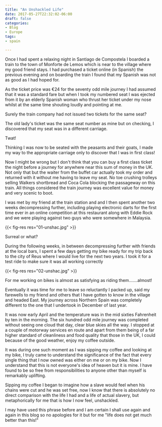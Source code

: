 ```yaml
---
title: "An Unshackled Life"
date: 2017-05-27T22:32:02-06:00
draft: false
categories:
- Blog
- Europe
tags:
- spain

---
```

Once I had spent a relaxing night in Santiago de Compostela I boarded a train to the town of Monforte de Lemos which is near to the village where my good friend stays. I had purchased a ticket online (in Spanish) the previous evening and on boarding the train I found that my Spanish was not as good as I had hoped for.

As the ticket price was €24 for the seventy odd mile journey I had assumed that it was a standard fare but when I took my numbered seat I was ejected from it by an elderly Spanish woman who thrust her ticket under my nose whilst at the same time shouting loudly and pointing at me.

Surely the train company had not issued two tickets for the same seat?

<!--more-->

The old lady's ticket was the same seat number as mine but on checking, I discovered that my seat was in a different carriage.

Twat!

Thinking I was now to be seated with the peasants and their goats, I made my way to the appropriate carriage only to discover that I was in first class!

Now I might be wrong but I don't think that you can buy a first class ticket the night before a journey for anywhere near this sum of money in the UK. Not only that but the waiter from the buffet car actually took my order and returned with it without me having to leave my seat. No toe crushing trolleys selling Walkers shortbread and Coca Cola blocking the passageway on this train. All things considered the train journey was excellent value for money and very scenic to boot.

I was met by my friend at the train station and and I then spent another two weeks decompressing further, including playing electronic darts for the first time ever in an online competition at this restaurant along with Eddie Rock and we were playing against two guys who were somewhere in Malaysia.

{{< fig-res res="01-unshac.jpg" >}}

Surreal or what?

During the following weeks, in between decompressing further with friends at the local bars, I spent a few days getting my bike ready for my trip back to the city of Reus where I would live for the next two years.  I took it for a test ride to make sure it was all working correctly

{{< fig-res res="02-unshac.jpg" >}}

For me working on bikes is almost as satisfying as riding them.......almost!

Eventually it was time for me to leave so reluctantly I packed up, said my farewells to my friend and others that I have gotten to know in the village and headed East. My journey across Northern Spain was completely different to the one that I undertook in December of last year.

It was now early April and the temperature was in the mid sixties Fahrenheit by ten in the morning. The six hundred odd mile journey was completed without seeing one cloud that day, clear blue skies all the way. I stopped at a couple of motorway services en route and apart from them being of a far higher standard of cleanliness and food quality that those in the UK, I could because of the good weather, enjoy my coffee outside.

It was during one such moment as I was sipping my coffee and looking at my bike, I truly came to understand the significance of the fact that every single thing that I now owned was either on me or on my bike. Now I understand that this is not everyone's idea of heaven but it is mine. I have found to be so free from responsibilities to anyone other than myself is remarkably uplifting.

Sipping my coffee I began to imagine how a slave would feel when his chains were cut and he was set free, now I know that there is absolutely no direct comparison with the life I had and a life of actual slavery, but metaphorically for me that is how I now feel, unshackled.

I may have used this phrase before and I am certain I shall use again and again in this blog so no apologies for it but for me "life does not get much better than this!"